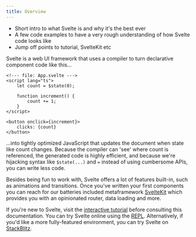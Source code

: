 ```yaml
---
title: Overview
---
```


- Short intro to what Svelte is and why it's the best ever
- A few code examples to have a very rough understanding of how Svelte code looks like
- Jump off points to tutorial, SvelteKit etc

Svelte is a web UI framework that uses a compiler to turn declarative component code like this...

```svelte
<!--- file: App.svelte --->
<script lang="ts">
	let count = $state(0);

	function increment() {
		count += 1;
	}
</script>

<button onclick={increment}>
	clicks: {count}
</button>
```

...into tightly optimized JavaScript that updates the document when state like count changes. Because the compiler can 'see' where count is referenced, the generated code is highly efficient, and because we're hijacking syntax like `$state(...)` and `=` instead of using cumbersome APIs, you can write less code.

Besides being fun to work with, Svelte offers a lot of features built-in, such as animations and transitions. Once you've written your first components you can reach for our batteries included metaframework [SvelteKit](/docs/kit) which provides you with an opinionated router, data loading and more.

If you're new to Svelte, visit the [interactive tutorial](/tutorial) before consulting this documentation. You can try Svelte online using the [REPL](/repl). Alternatively, if you'd like a more fully-featured environment, you can try Svelte on [StackBlitz](https://sveltekit.new).
